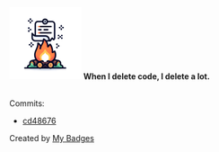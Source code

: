 <img src="https://github.com/my-badges/my-badges/blob/master/badges/mass-delete-commit/mass-delete-commit.png?raw=true" alt="When I delete code, I delete a lot." title="When I delete code, I delete a lot." width="128">
<strong>When I delete code, I delete a lot.</strong>
<br><br>

Commits:

- <a href="https://github.com/JarredAllen/chess/commit/cd486769ec0b3e42e82de98636cd17c9a1e95840">cd48676</a>


Created by <a href="https://github.com/my-badges/my-badges">My Badges</a>